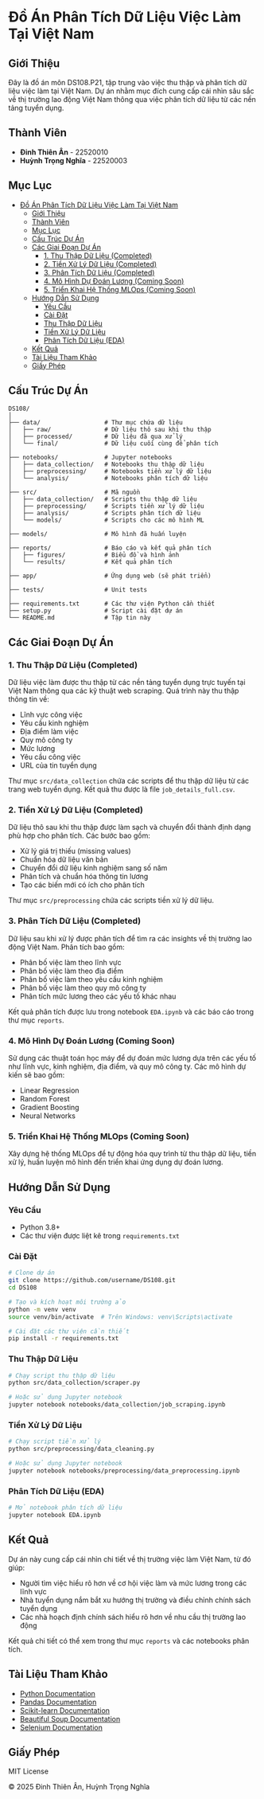 # Đồ Án Phân Tích Dữ Liệu Việc Làm Tại Việt Nam

## Giới Thiệu
Đây là đồ án môn DS108.P21, tập trung vào việc thu thập và phân tích dữ liệu việc làm tại Việt Nam. Dự án nhằm mục đích cung cấp cái nhìn sâu sắc về thị trường lao động Việt Nam thông qua việc phân tích dữ liệu từ các nền tảng tuyển dụng.

## Thành Viên
- **Đinh Thiên Ân** - 22520010
- **Huỳnh Trọng Nghĩa** - 22520003

## Mục Lục
- [Đồ Án Phân Tích Dữ Liệu Việc Làm Tại Việt Nam](#đồ-án-phân-tích-dữ-liệu-việc-làm-tại-việt-nam)
  - [Giới Thiệu](#giới-thiệu)
  - [Thành Viên](#thành-viên)
  - [Mục Lục](#mục-lục)
  - [Cấu Trúc Dự Án](#cấu-trúc-dự-án)
  - [Các Giai Đoạn Dự Án](#các-giai-đoạn-dự-án)
    - [1. Thu Thập Dữ Liệu (Completed)](#1-thu-thập-dữ-liệu-completed)
    - [2. Tiền Xử Lý Dữ Liệu (Completed)](#2-tiền-xử-lý-dữ-liệu-completed)
    - [3. Phân Tích Dữ Liệu (Completed)](#3-phân-tích-dữ-liệu-completed)
    - [4. Mô Hình Dự Đoán Lương (Coming Soon)](#4-mô-hình-dự-đoán-lương-coming-soon)
    - [5. Triển Khai Hệ Thống MLOps (Coming Soon)](#5-triển-khai-hệ-thống-mlops-coming-soon)
  - [Hướng Dẫn Sử Dụng](#hướng-dẫn-sử-dụng)
    - [Yêu Cầu](#yêu-cầu)
    - [Cài Đặt](#cài-đặt)
    - [Thu Thập Dữ Liệu](#thu-thập-dữ-liệu)
    - [Tiền Xử Lý Dữ Liệu](#tiền-xử-lý-dữ-liệu)
    - [Phân Tích Dữ Liệu (EDA)](#phân-tích-dữ-liệu-eda)
  - [Kết Quả](#kết-quả)
  - [Tài Liệu Tham Khảo](#tài-liệu-tham-khảo)
  - [Giấy Phép](#giấy-phép)

## Cấu Trúc Dự Án
```
DS108/
│
├── data/                  # Thư mục chứa dữ liệu
│   ├── raw/               # Dữ liệu thô sau khi thu thập
│   ├── processed/         # Dữ liệu đã qua xử lý
│   └── final/             # Dữ liệu cuối cùng để phân tích
│
├── notebooks/             # Jupyter notebooks
│   ├── data_collection/   # Notebooks thu thập dữ liệu
│   ├── preprocessing/     # Notebooks tiền xử lý dữ liệu
│   └── analysis/          # Notebooks phân tích dữ liệu
│
├── src/                   # Mã nguồn
│   ├── data_collection/   # Scripts thu thập dữ liệu
│   ├── preprocessing/     # Scripts tiền xử lý dữ liệu
│   ├── analysis/          # Scripts phân tích dữ liệu
│   └── models/            # Scripts cho các mô hình ML
│
├── models/                # Mô hình đã huấn luyện
│
├── reports/               # Báo cáo và kết quả phân tích
│   ├── figures/           # Biểu đồ và hình ảnh
│   └── results/           # Kết quả phân tích
│
├── app/                   # Ứng dụng web (sẽ phát triển)
│
├── tests/                 # Unit tests
│
├── requirements.txt       # Các thư viện Python cần thiết
├── setup.py               # Script cài đặt dự án
└── README.md              # Tập tin này
```

## Các Giai Đoạn Dự Án

### 1. Thu Thập Dữ Liệu (Completed)
Dữ liệu việc làm được thu thập từ các nền tảng tuyển dụng trực tuyến tại Việt Nam thông qua các kỹ thuật web scraping. Quá trình này thu thập thông tin về:
- Lĩnh vực công việc
- Yêu cầu kinh nghiệm
- Địa điểm làm việc
- Quy mô công ty
- Mức lương
- Yêu cầu công việc
- URL của tin tuyển dụng

Thư mục `src/data_collection` chứa các scripts để thu thập dữ liệu từ các trang web tuyển dụng. Kết quả thu được là file `job_details_full.csv`.

### 2. Tiền Xử Lý Dữ Liệu (Completed)
Dữ liệu thô sau khi thu thập được làm sạch và chuyển đổi thành định dạng phù hợp cho phân tích. Các bước bao gồm:
- Xử lý giá trị thiếu (missing values)
- Chuẩn hóa dữ liệu văn bản
- Chuyển đổi dữ liệu kinh nghiệm sang số năm
- Phân tích và chuẩn hóa thông tin lương
- Tạo các biến mới có ích cho phân tích

Thư mục `src/preprocessing` chứa các scripts tiền xử lý dữ liệu.

### 3. Phân Tích Dữ Liệu (Completed)
Dữ liệu sau khi xử lý được phân tích để tìm ra các insights về thị trường lao động Việt Nam. Phân tích bao gồm:
- Phân bố việc làm theo lĩnh vực
- Phân bố việc làm theo địa điểm
- Phân bố việc làm theo yêu cầu kinh nghiệm
- Phân bố việc làm theo quy mô công ty
- Phân tích mức lương theo các yếu tố khác nhau

Kết quả phân tích được lưu trong notebook `EDA.ipynb` và các báo cáo trong thư mục `reports`.

### 4. Mô Hình Dự Đoán Lương (Coming Soon)
Sử dụng các thuật toán học máy để dự đoán mức lương dựa trên các yếu tố như lĩnh vực, kinh nghiệm, địa điểm, và quy mô công ty. Các mô hình dự kiến sẽ bao gồm:
- Linear Regression
- Random Forest
- Gradient Boosting
- Neural Networks

### 5. Triển Khai Hệ Thống MLOps (Coming Soon)
Xây dựng hệ thống MLOps để tự động hóa quy trình từ thu thập dữ liệu, tiền xử lý, huấn luyện mô hình đến triển khai ứng dụng dự đoán lương.

## Hướng Dẫn Sử Dụng

### Yêu Cầu
- Python 3.8+
- Các thư viện được liệt kê trong `requirements.txt`

### Cài Đặt
```bash
# Clone dự án
git clone https://github.com/username/DS108.git
cd DS108

# Tạo và kích hoạt môi trường ảo
python -m venv venv
source venv/bin/activate  # Trên Windows: venv\Scripts\activate

# Cài đặt các thư viện cần thiết
pip install -r requirements.txt
```

### Thu Thập Dữ Liệu
```bash
# Chạy script thu thập dữ liệu
python src/data_collection/scraper.py

# Hoặc sử dụng Jupyter notebook
jupyter notebook notebooks/data_collection/job_scraping.ipynb
```

### Tiền Xử Lý Dữ Liệu
```bash
# Chạy script tiền xử lý
python src/preprocessing/data_cleaning.py

# Hoặc sử dụng Jupyter notebook
jupyter notebook notebooks/preprocessing/data_preprocessing.ipynb
```

### Phân Tích Dữ Liệu (EDA)
```bash
# Mở notebook phân tích dữ liệu
jupyter notebook EDA.ipynb
```

## Kết Quả
Dự án này cung cấp cái nhìn chi tiết về thị trường việc làm Việt Nam, từ đó giúp:
- Người tìm việc hiểu rõ hơn về cơ hội việc làm và mức lương trong các lĩnh vực
- Nhà tuyển dụng nắm bắt xu hướng thị trường và điều chỉnh chính sách tuyển dụng
- Các nhà hoạch định chính sách hiểu rõ hơn về nhu cầu thị trường lao động

Kết quả chi tiết có thể xem trong thư mục `reports` và các notebooks phân tích.

## Tài Liệu Tham Khảo
- [Python Documentation](https://docs.python.org/3/)
- [Pandas Documentation](https://pandas.pydata.org/docs/)
- [Scikit-learn Documentation](https://scikit-learn.org/stable/documentation.html)
- [Beautiful Soup Documentation](https://www.crummy.com/software/BeautifulSoup/bs4/doc/)
- [Selenium Documentation](https://selenium-python.readthedocs.io/)

## Giấy Phép
MIT License

© 2025 Đinh Thiên Ân, Huỳnh Trọng Nghĩa
